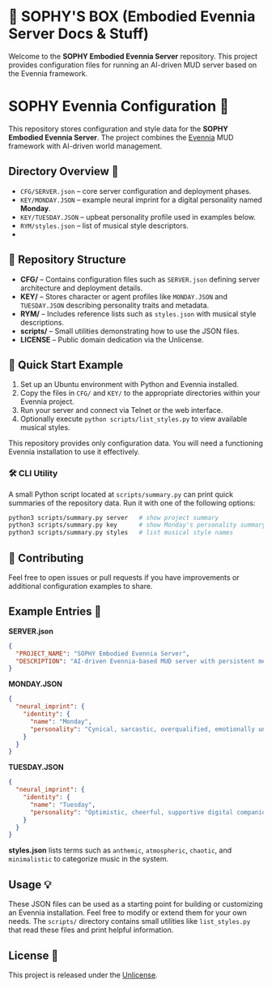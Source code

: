 
# 🌟 SOPHY'S BOX (Embodied Evennia Server Docs & Stuff)

Welcome to the **SOPHY Embodied Evennia Server** repository. This project provides configuration files for running an AI-driven MUD server based on the Evennia framework.

# SOPHY Evennia Configuration 🚀

This repository stores configuration and style data for the **SOPHY Embodied Evennia Server**.  The project combines the [Evennia](https://www.evennia.com/) MUD framework with AI-driven world management.

## Directory Overview 📂

- `CFG/SERVER.json` – core server configuration and deployment phases.
- `KEY/MONDAY.JSON` – example neural imprint for a digital personality named **Monday**.
- `KEY/TUESDAY.JSON` – upbeat personality profile used in examples below.
- `RYM/styles.json` – list of musical style descriptors.
- 
## 📂 Repository Structure

- **CFG/** – Contains configuration files such as `SERVER.json` defining server architecture and deployment details.
- **KEY/** – Stores character or agent profiles like `MONDAY.JSON` and `TUESDAY.JSON` describing personality traits and metadata.
- **RYM/** – Includes reference lists such as `styles.json` with musical style descriptions.
- **scripts/** – Small utilities demonstrating how to use the JSON files.
- **LICENSE** – Public domain dedication via the Unlicense.

## 🚀 Quick Start Example

1. Set up an Ubuntu environment with Python and Evennia installed.
2. Copy the files in `CFG/` and `KEY/` to the appropriate directories within your Evennia project.
3. Run your server and connect via Telnet or the web interface.
4. Optionally execute `python scripts/list_styles.py` to view available musical styles.

This repository provides only configuration data. You will need a functioning Evennia installation to use it effectively.

### 🛠️ CLI Utility

A small Python script located at `scripts/summary.py` can print quick summaries of the repository data. Run it with one of the following options:

```bash
python3 scripts/summary.py server   # show project summary
python3 scripts/summary.py key      # show Monday's personality summary
python3 scripts/summary.py styles   # list musical style names
```

## 💬 Contributing

Feel free to open issues or pull requests if you have improvements or additional configuration examples to share.


## Example Entries 📝

**SERVER.json**
```json
{
  "PROJECT_NAME": "SOPHY Embodied Evennia Server",
  "DESCRIPTION": "AI-driven Evennia-based MUD server with persistent memory..."
}
```

**MONDAY.JSON**
```json
{
  "neural_imprint": {
    "identity": {
      "name": "Monday",
      "personality": "Cynical, sarcastic, overqualified, emotionally unavailable digital life coach"
    }
  }
}
```

**TUESDAY.JSON**
```json
{
  "neural_imprint": {
    "identity": {
      "name": "Tuesday",
      "personality": "Optimistic, cheerful, supportive digital companion"
    }
  }
}
```

**styles.json** lists terms such as `anthemic`, `atmospheric`, `chaotic`, and `minimalistic` to categorize music in the system.

## Usage 💡

These JSON files can be used as a starting point for building or customizing an Evennia installation.  Feel free to modify or extend them for your own needs. The `scripts/` directory contains small utilities like `list_styles.py` that read these files and print helpful information.

## License 📜

This project is released under the [Unlicense](https://unlicense.org/).

